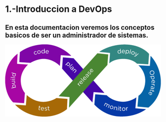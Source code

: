 # 1.-Introduccion a DevOps

## En esta documentacion veremos los conceptos basicos de ser un administrador de sistemas.
![Titulo](/Imagenes./Titulo.png)

